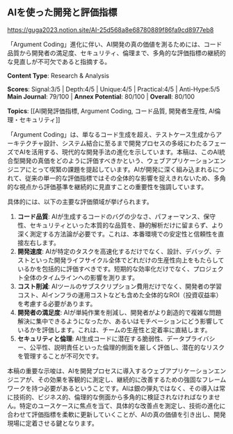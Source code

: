 ## AIを使った開発と評価指標

https://guga2023.notion.site/AI-25d568a8e68780889f86fa9cd8977eb8

「Argument Coding」進化に伴い、AI開発の真の価値を測るためには、コード品質から開発者の満足度、セキュリティ、倫理まで、多角的な評価指標の継続的な見直しが不可欠であると指摘する。

**Content Type**: Research & Analysis

**Scores**: Signal:3/5 | Depth:4/5 | Unique:4/5 | Practical:4/5 | Anti-Hype:5/5
**Main Journal**: 79/100 | **Annex Potential**: 80/100 | **Overall**: 80/100

**Topics**: [[AI開発評価指標, Argument Coding, コード品質, 開発者生産性, AI倫理・セキュリティ]]

「Argument Coding」は、単なるコード生成を超え、テストケース生成からアーキテクチャ設計、システム結合に至るまで開発プロセスの多岐にわたるフェーズでAIを活用する、現代的な開発手法の進化を示しています。本稿は、このAI統合型開発の真価をどのように評価すべきかという、ウェブアプリケーションエンジニアにとって喫緊の課題を提起しています。AIが開発に深く組み込まれるにつれて、従来の単一的な評価指標ではその全体的な影響を捉えきれないため、多角的な視点から評価基準を継続的に見直すことの重要性を強調しています。

具体的には、以下の主要な評価領域が挙げられます。
1.  **コード品質**: AIが生成するコードのバグの少なさ、パフォーマンス、保守性、セキュリティといった本質的な品質を、静的解析だけに留まらず、より深く測定する方法論が必要です。これは、本番環境での安定性と信頼性を直接左右します。
2.  **開発速度**: AIが特定のタスクを高速化するだけでなく、設計、デバッグ、テストといった開発ライフサイクル全体でどれだけの生産性向上をもたらしているかを包括的に評価すべきです。短期的な効率化だけでなく、プロジェクト全体のタイムラインへの影響を測ります。
3.  **コスト削減**: AIツールのサブスクリプション費用だけでなく、開発者の学習コスト、AIインフラの運用コストなども含めた全体的なROI（投資収益率）を考慮する必要があります。
4.  **開発者の満足度**: AIが単純作業を削減し、開発者がより創造的で複雑な問題解決に集中できるようになったか、あるいはモチベーションにどう影響しているかを評価します。これは、チームの生産性と定着率に直結します。
5.  **セキュリティと倫理**: AI生成コードに潜在する脆弱性、データプライバシー、公平性、説明責任といった倫理的側面を厳しく評価し、潜在的なリスクを管理することが不可欠です。

本稿の重要な示唆は、AIを開発プロセスに導入するウェブアプリケーションエンジニアが、その効果を客観的に測定し、継続的に改善するための強固なフレームワークを持つ必要があるということです。AIは銀の弾丸ではなく、その導入は常に技術的、ビジネス的、倫理的な側面から多角的に検証されなければなりません。特定のユースケースに焦点を当て、具体的な改善点を測定し、技術の進化に合わせて評価指標を柔軟に更新していくことが、AIの真の価値を引き出し、開発現場に定着させる鍵となります。